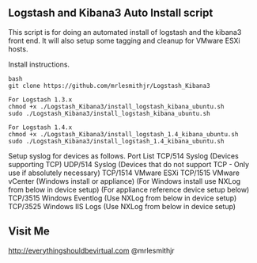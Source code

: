 Logstash and Kibana3 Auto Install script
----------------------------------------

This script is for doing an automated install of logstash and the kibana3 front end. It will also setup some tagging and cleanup for VMware ESXi hosts.

Install instructions.
```
bash
git clone https://github.com/mrlesmithjr/Logstash_Kibana3

For Logstash 1.3.x
chmod +x ./Logstash_Kibana3/install_logstash_kibana_ubuntu.sh
sudo ./Logstash_Kibana3/install_logstash_kibana_ubuntu.sh

For Logstash 1.4.x
chmod +x ./Logstash_Kibana3/install_logstash_1.4_kibana_ubuntu.sh
sudo ./Logstash_Kibana3/install_logstash_1.4_kibana_ubuntu.sh
```

Setup syslog for devices as follows.
Port List
TCP/514 Syslog (Devices supporting TCP)
UDP/514 Syslog (Devices that do not support TCP - Only use if absolutely necessary)
TCP/1514 VMware ESXi
TCP/1515 VMware vCenter (Windows install or appliance) (For Windows install use NXLog from below in device setup) (For appliance reference device setup below)
TCP/3515 Windows Eventlog (Use NXLog from below in device setup)
TCP/3525 Windows IIS Logs (Use NXLog from below in device setup)

Visit Me
--------
http://everythingshouldbevirtual.com
@mrlesmithjr
